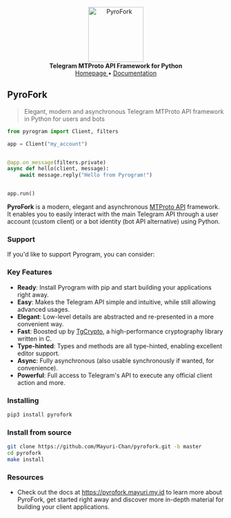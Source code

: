 <p align="center">
    <a href="https://github.com/Mayuri-Chan/pyrofork">
        <img src="https://docs.pyrogram.org/_static/pyrogram.png" alt="PyroFork" width="128">
    </a>
    <br>
    <b>Telegram MTProto API Framework for Python</b>
    <br>
    <a href="https://pyrofork.mayuri.my.id">
        Homepage
    </a>
    •
    <a href="https://pyrofork.mayuri.my.id">
        Documentation
    </a>
</p>

## PyroFork

> Elegant, modern and asynchronous Telegram MTProto API framework in Python for users and bots

``` python
from pyrogram import Client, filters

app = Client("my_account")


@app.on_message(filters.private)
async def hello(client, message):
    await message.reply("Hello from Pyrogram!")


app.run()
```

**PyroFork** is a modern, elegant and asynchronous [MTProto API](https://docs.pyrogram.org/topics/mtproto-vs-botapi)
framework. It enables you to easily interact with the main Telegram API through a user account (custom client) or a bot
identity (bot API alternative) using Python.

### Support

If you'd like to support Pyrogram, you can consider:

### Key Features

- **Ready**: Install Pyrogram with pip and start building your applications right away.
- **Easy**: Makes the Telegram API simple and intuitive, while still allowing advanced usages.
- **Elegant**: Low-level details are abstracted and re-presented in a more convenient way.
- **Fast**: Boosted up by [TgCrypto](https://github.com/pyrogram/tgcrypto), a high-performance cryptography library written in C.  
- **Type-hinted**: Types and methods are all type-hinted, enabling excellent editor support.
- **Async**: Fully asynchronous (also usable synchronously if wanted, for convenience).
- **Powerful**: Full access to Telegram's API to execute any official client action and more.

### Installing

``` bash
pip3 install pyrofork
```

### Install from source

```bash
git clone https://github.com/Mayuri-Chan/pyrofork.git -b master
cd pyrofork
make install
```

### Resources

- Check out the docs at https://pyrofork.mayuri.my.id to learn more about PyroFork, get started right
away and discover more in-depth material for building your client applications.

